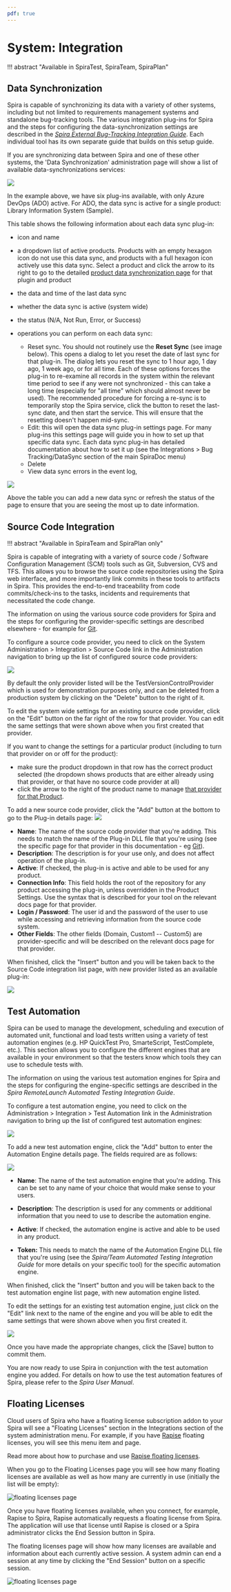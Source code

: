 ```yaml
---
pdf: true
---
```


# System: Integration
!!! abstract "Available in SpiraTest, SpiraTeam, SpiraPlan"

## Data Synchronization

Spira is capable of synchronizing its data with a variety of other systems, including but not limited to requirements management systems and standalone bug-tracking tools. The various integration plug-ins for Spira and the steps for configuring the data-synchronization settings are described in the *[Spira External Bug-Tracking Integration Guide](../External-Bug-Tracking-Integration/Setting-up-Data-Synchronization.md)*. Each individual tool has its own separate guide that builds on this setup guide.

If you are synchronizing data between Spira and one of these other systems, the 'Data Synchronization' administration page will show a list of available data-synchronizations services:

![](img/System_Integration_Data_Synchronization_List.png)

In the example above, we have six plug-ins available, with only Azure DevOps (ADO) active. For ADO, the data sync is active for a single product: Library Information System (Sample).

This table shows the following information about each data sync plug-in:

- icon and name
- a dropdown list of active products. Products with an empty hexagon icon do not use this data sync, and products with a full hexagon icon actively use this data sync. Select a product and click the arrow to its right to go to the detailed [product data synchronization page](Product-General-Settings.md#data-synchronization) for that plugin and product
- the data and time of the last data sync
- whether the data sync is active (system wide)
- the status (N/A, Not Run, Error, or Success)
- operations you can perform on each data sync: 

    - Reset sync. You should not routinely use the **Reset Sync** (see image below). This opens a dialog to let you reset the date of last sync for that plug-in. The dialog lets you reset the sync to 1 hour ago, 1 day ago, 1 week ago, or for all time. Each of these options forces the plug-in to re-examine all records in the system within the relevant time period to see if any were not synchronized - this can take a long time (especially for "all time" which should almost never be used). The recommended procedure for forcing a re-sync is to temporarily stop the Spira service, click the button to reset the last-sync date, and then start the service. This will ensure that the resetting doesn't happen mid-sync.
    - Edit: this will open the data sync plug-in settings page. For many plug-ins this settings page will guide you in how to set up that specific data sync. Each data sync plug-in has detailed documentation about how to set it up (see the Integrations > Bug Tracking/DataSync section of the main SpiraDoc menu)
    - Delete
    - View data sync errors in the event log, 
    
![](img/System_Integration_reset-data-sync.png)

Above the table you can add a new data sync or refresh the status of the page to ensure that you are seeing the most up to date information. 


## Source Code Integration
!!! abstract "Available in SpiraTeam and SpiraPlan only"

Spira is capable of integrating with a variety of source code / Software Configuration Management (SCM) tools such as Git, Subversion, CVS and TFS. This allows you to browse the source code repositories using the Spira web interface, and more importantly link commits in these tools to artifacts in Spira. This provides the end-to-end traceability from code commits/check-ins to the tasks, incidents and requirements that necessitated the code change.

The information on using the various source code providers for Spira and the steps for configuring the provider-specific settings are described elsewhere - for example for [Git](../Version-Control-Integration/Integrating-with-Git.md).

To configure a source code provider, you need to click on the System Administration \> Integration \> Source Code link in the Administration navigation to bring up the list of configured source code providers:

![](img/System_Integration_76.png)

By default the only provider listed will be the TestVersionControlProvider which is used for demonstration purposes only, and can be deleted from a production system by clicking on the "Delete" button to the right of it.

To edit the system wide settings for an existing source code provider, click on the "Edit" button on the far right of the row for that provider. You can edit the same settings that were shown above when you first created that provider.

If you want to change the settings for a particular product (including to turn that provider on or off for the product):

- make sure the product dropdown in that row has the correct product selected (the dropdown shows products that are either already using that provider, or that have no source code provider at all)
- click the arrow to the right of the product name to manage [that provider for that Product](Product-General-Settings.md/#source-code).

To add a new source code provider, click the "Add" button at the bottom to go to the Plug-in details page:
![](img/System_Integration_77.png)

-   **Name**: The name of the source code provider that you're adding. This needs to match the name of the Plug-in DLL file that you're using (see the specific page for that provider in this documentation - eg [Git](../Version-Control-Integration/Integrating-with-Git.md)).
-   **Description**: The description is for your use only, and does not affect operation of the plug-in.
-   **Active**: If checked, the plug-in is active and able to be used for any product.
-   **Connection Info**: This field holds the root of the repository for any product accessing the plug-in, unless overridden in the Product Settings. Use the syntax that is described for your tool on the relevant docs page for that provider. 
-   **Login / Password**: The user id and the password of the user to use while accessing and retrieving information from the source code system.
-   **Other Fields**: The other fields (Domain, Custom1 -- Custom5) are provider-specific and will be described on the relevant docs page for that provider.

When finished, click the "Insert" button and you will be taken back to the Source Code integration list page, with new provider listed as an available plug-in:

![](img/System_Integration_78.png)


## Test Automation
Spira can be used to manage the development, scheduling and execution of automated unit, functional and load tests written using a variety of test automation engines (e.g. HP QuickTest Pro, SmarteScript, TestComplete, etc.). This section allows you to configure the different engines that are available in your environment so that the testers know which tools they can use to schedule tests with.

The information on using the various test automation engines for Spira and the steps for configuring the engine-specific settings are described in the *Spira RemoteLaunch Automated Testing Integration Guide*.

To configure a test automation engine, you need to click on the Administration \> Integration \> Test Automation link in the Administration navigation to bring up the list of configured test automation engines:

![](img/System_Integration_79.png)

To add a new test automation engine, click the "Add" button to enter the Automation Engine details page. The fields required are as follows:

![](img/System_Integration_80.png)

-   **Name**: The name of the test automation engine that you're adding. This can be set to any name of your choice that would make sense to your users.

-   **Description**: The description is used for any comments or additional information that you need to use to describe the automation engine.

-   **Active**: If checked, the automation engine is active and able to be used in any product.

-   **Token:** This needs to match the name of the Automation Engine DLL file that you're using (see the *Spira/Team Automated Testing Integration Guide* for more details on your specific tool) for the specific automation engine.

When finished, click the "Insert" button and you will be taken back to the test automation engine list page, with new automation engine listed.

To edit the settings for an existing test automation engine, just click on the "Edit" link next to the name of the engine and you will be able to edit the same settings that were shown above when you first created it.

![](img/System_Integration_81.png)

Once you have made the appropriate changes, click the \[Save\] button to commit them.

You are now ready to use Spira in conjunction with the test automation engine you added. For details on how to use the test automation features of Spira, please refer to the *Spira User Manual*.


## Floating Licenses
Cloud users of Spira who have a floating license subscription addon to your Spira will see a "Floating Licenses" section in the Integrations section of the system administration menu. For example, if you have [Rapise](https://www.inflectra.com/Rapise/) floating licenses, you will see this menu item and page.

Read more about how to purchase and use [Rapise floating licenses](https://rapisedoc.inflectra.com/Manuals/Rapise_Installation_Guide/#floating-license).

When you go to the Floating Licenses page you will see how many floating licenses are available as well as how many are currently in use (initially the list will be empty):

![floating licenses page](img/System_Integration_floating_licenses.png)

Once you have floating licenses available, when you connect, for example, Rapise to Spira, Rapise automatically requests a floating license from Spira. The application will use that license until Rapise is closed or a Spira administrator clicks the End Session button in Spira.

The floating licenses page will show how many licenses are available and information about each currently active session. A system admin can end a session at any time by clicking the "End Session" button on a specific session.

![floating licenses page](img/System_Integration_floating_licenses2.png)